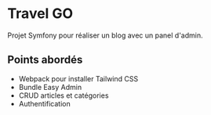 # Travel GO
Projet Symfony pour réaliser un blog avec un panel d'admin.

## Points abordés

- Webpack pour installer Tailwind CSS
- Bundle Easy Admin
- CRUD articles et catégories
- Authentification